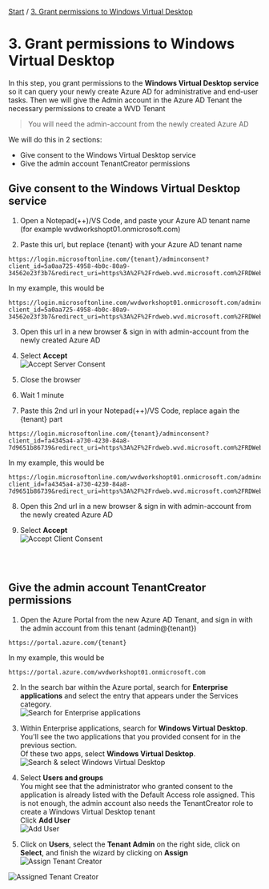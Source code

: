 [Start](/CA-Microsoft-WVD_ARM-Workshop/) / [3. Grant permissions to Windows Virtual Desktop](/CA-Microsoft-WVD_ARM-Workshop/3.%20Grant%20permissions%20to%20Windows%20Virtual%20Desktop)
# 3. Grant permissions to Windows Virtual Desktop

In this step, you grant permissions to the **Windows Virtual Desktop service** so it can query your newly create Azure AD for administrative and end-user tasks.
Then we will give the Admin account in the Azure AD Tenant the necessary permissions to create a WVD Tenant
> You will need the admin-account from the newly created Azure AD

We will do this in 2 sections: 
* Give consent to the Windows Virtual Desktop service
* Give the admin account TenantCreator permissions

## Give consent to the Windows Virtual Desktop service

1. Open a Notepad(++)/VS Code, and paste your Azure AD tenant name (for example wvdworkshopt01.onmicrosoft.com)

2. Paste this url, but replace {tenant} with your Azure AD tenant name
```
https://login.microsoftonline.com/{tenant}/adminconsent?client_id=5a0aa725-4958-4b0c-80a9-34562e23f3b7&redirect_uri=https%3A%2F%2Frdweb.wvd.microsoft.com%2FRDWeb%2FConsentCallback
```
In my example, this would be 
```
https://login.microsoftonline.com/wvdworkshopt01.onmicrosoft.com/adminconsent?client_id=5a0aa725-4958-4b0c-80a9-34562e23f3b7&redirect_uri=https%3A%2F%2Frdweb.wvd.microsoft.com%2FRDWeb%2FConsentCallback
```

3. Open this url in a new browser & sign in with admin-account from the newly created Azure AD

4. Select **Accept**<br/>
![Accept Server Consent](https://michawets.github.io/CA-Microsoft-WVD_ARM-Workshop/images/AzurePortal-AcceptServerConsent.png)

5. Close the browser

6. Wait 1 minute

7. Paste this 2nd url in your Notepad(++)/VS Code, replace again the {tenant} part
```
https://login.microsoftonline.com/{tenant}/adminconsent?client_id=fa4345a4-a730-4230-84a8-7d9651b86739&redirect_uri=https%3A%2F%2Frdweb.wvd.microsoft.com%2FRDWeb%2FConsentCallback
```
In my example, this would be 
```
https://login.microsoftonline.com/wvdworkshopt01.onmicrosoft.com/adminconsent?client_id=fa4345a4-a730-4230-84a8-7d9651b86739&redirect_uri=https%3A%2F%2Frdweb.wvd.microsoft.com%2FRDWeb%2FConsentCallback
```
8. Open this 2nd url in a new browser & sign in with admin-account from the newly created Azure AD

9. Select **Accept**<br/>
![Accept Client Consent](https://michawets.github.io/CA-Microsoft-WVD_ARM-Workshop/images/AzurePortal-AcceptClientConsent.png)
<br/>
<br/>

## Give the admin account TenantCreator permissions

1. Open the Azure Portal from the new Azure AD Tenant, and sign in with the admin account from this tenant (admin@{tenant})
```
https://portal.azure.com/{tenant}
```
In my example, this would be 
```
https://portal.azure.com/wvdworkshopt01.onmicrosoft.com
```

2. In the search bar within the Azure portal, search for **Enterprise applications** and select the entry that appears under the Services category.<br/>
![Search for Enterprise applications](https://michawets.github.io/CA-Microsoft-WVD_ARM-Workshop/images/AzurePortal-Search-EnterpriseApplications.png)

3. Within Enterprise applications, search for **Windows Virtual Desktop**.<br/>
You'll see the two applications that you provided consent for in the previous section. <br/>
Of these two apps, select **Windows Virtual Desktop**.<br/>
![Search & select Windows Virtual Desktop](https://michawets.github.io/CA-Microsoft-WVD_ARM-Workshop/images/AzurePortal-EnterpriseApps-SelectWVD.png)

4. Select **Users and groups**<br/>
You might see that the administrator who granted consent to the application is already listed with the Default Access role assigned. This is not enough, the admin account also needs the TenantCreator role to create a Windows Virtual Desktop tenant<br/>
Click **Add User**<br/>
![Add User](https://michawets.github.io/CA-Microsoft-WVD_ARM-Workshop/images/AzurePortal-EnterpriseApps-AddUser.png)

5. Click on **Users**, select the **Tenant Admin** on the right side, click on **Select**, and finish the wizard by clicking on **Assign**<br/>
![Assign Tenant Creator](https://michawets.github.io/CA-Microsoft-WVD_ARM-Workshop/images/AzurePortal-AssignTenantCreator.png)

![Assigned Tenant Creator](https://michawets.github.io/CA-Microsoft-WVD_ARM-Workshop/images/AzurePortal-EnterpriseApps-AddedWVD.png)


<script type="text/javascript">
    setTimeout(function() { 
            document.getElementById("sidebar").style.display = "none";
            document.getElementById("main-content").style.width = "90%"
            var x = document.getElementsByClassName('inner clearfix'); 
            x[0].style.width = "75%";
            var x = document.getElementsByClassName('inner'); 
            x[0].style.width = "90%";
            var x = document.getElementsByTagName('h1'); 
            x[0].style.width = "90%";
            x[0].style.textAlign = "center"
            x[0].innerHTML = "Microsoft & Cloud-Architect WVD Workshop"
        }, 250);
</script>